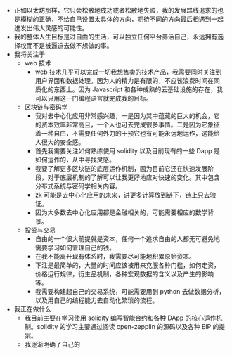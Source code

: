 - 正如以太坊那样，它只会松散地成功或者松散地失败，我的发展路线追求的也是模糊的正确，不给自己设置太具体的方向，期待不同的方向最后相遇到一起迸发出伟大灵感的可能性。
- 我的整体人生目标是过自由的生活，可以独立任何平台养活自己，永远拥有选择权而不是被逼迫去做不想做的事。
- 我将关注于
	- web 技术
		- web 技术几乎可以完成一切我想售卖的技术产品，我需要同时关注到用户界面和数据处理。因为人的精力是有限的，不应该浪费时间在同质化的东西上。因为 Javascript 和各种成熟的云基础设施的存在，我可以只用这一门编程语言就完成我的目标。
	- 区块链与密码学
		- 我对去中心化应用非常感兴趣，一是因为其中蕴藏的巨大的机会，它的资本效率非常高且，一个人也可去完成很多事情。二是因为它象征着一种自由，不需要任何外力的干预它也有可能永远地运作，这能给人很大的安全感。
		- 首先我需要关注如何熟练使用 solidity 以及目前现有的一些 Dapp 是如何运作的，从中寻找灵感。
		- 我要了解更多区块链的底层运作机制，因为目前它还在快速发展阶段，对于底层机制的了解可以让我更好地应对快速的变化。其中包含分布式系统与密码学相关内容。
		- zk 可能是去中心化应用的未来，讲更多计算放到链下，链上只去验证。
		- 因为大多数去中心化应用都是金融相关的，可能需要相应的数学背景。
	- 投资与交易
		- 自由的一个很大前提就是资本，任何一个追求自由的人都无可避免地需要学习如何管理自己的钱。
		- 在我不能离开现有体系时，我需要尽可能地积累原始资本。
		- 下注是最简单的，大量的时间应该被用来克服各种门槛，如何走资，价格运行规律，衍生品机制，各种宏观数据的含义以及产生的影响等。
		- 我需要构建起自己的交易系统，可能需要用到 python 去做数据分析，以及用自己的编程能力去自动化繁琐的流程。
- 我正在做什么
	- 我目前主要在学习使用 solidity 编写智能合约和各种 DApp 的核心运作机制。solidity 的学习主要通过阅读 open-zepplin 的源码以及各种 EIP 的提案。
	- 我逐渐明确了自己的